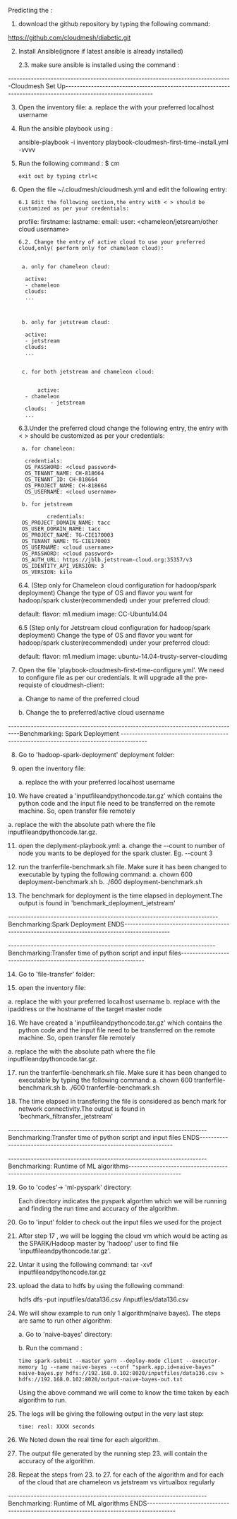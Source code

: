 Predicting the :

1. download the github repository by typing the following command:
	
 https://github.com/cloudmesh/diabetic.git

2. Install Ansible(ignore if latest ansible is already installed)

   2.3. make sure ansible is installed using the command :
        <apt-get install ansible>


-------------------------------------------------------------------------------Cloudmesh Set Up-------------------------------------------------------------------------------------------------------------

3. Open the inventory file:
   a. replace the <username> with your preferred localhost username

4. Run the ansible playbook using : 
   
    ansible-playbook -i inventory playbook-cloudmesh-first-time-install.yml -vvvv

5. Run the following command :
       $ cm 
       
       exit out by typing ctrl+c

6. Open the file ~/.cloudmesh/cloudmesh.yml and edit the following entry:

       6.1 Edit the following section,the entry with < > should be customized as per your credentials:

	 profile:
	      firstname: <first name>
	      lastname: <last name>
	      email: <email id>
	      user: <chameleon/jetsream/other cloud username>

       6.2. Change the entry of active cloud to use your preferred cloud,only( perform only for chameleon cloud):
 

        a. only for chameleon cloud:

		 active:
		 - chameleon
		 clouds:
		 ...

		                                       
	 		                                            
        b. only for jetstream cloud:

		 active:
		 - jetstream
		 clouds:
		 ...


        c. for both jetstream and chameleon cloud: 


	         active:
		 - chameleon
                 - jetstream
		 clouds:
		 ...



      6.3.Under the preferred cloud change the following entry, the entry with < > should be customized as per your credentials:

        a. for chameleon:

		 credentials:
		 OS_PASSWORD: <cloud password>
		 OS_TENANT_NAME: CH-818664
		 OS_TENANT_ID: CH-818664
		 OS_PROJECT_NAME: CH-818664
		 OS_USERNAME: <cloud username>
 
        b. for jetstream 
                
                credentials:
		OS_PROJECT_DOMAIN_NAME: tacc
		OS_USER_DOMAIN_NAME: tacc
		OS_PROJECT_NAME: TG-CIE170003
		OS_TENANT_NAME: TG-CIE170003
		OS_USERNAME: <cloud username>
		OS_PASSWORD: <cloud password>
		OS_AUTH_URL: https://jblb.jetstream-cloud.org:35357/v3
		OS_IDENTITY_API_VERSION: 3
		OS_VERSION: kilo




      6.4. (Step only for Chameleon cloud configuration for hadoop/spark deployment) Change the type of OS and flavor you want for hadoop/spark cluster(recommended) under your preferred cloud:

	 default:
	 	flavor: m1.medium
	 	image: CC-Ubuntu14.04

      6.5 (Step only for Jetstream cloud configuration for hadoop/spark deployment) Change the type of OS and flavor you want for hadoop/spark cluster(recommended) under your preferred cloud:
 
	 default:
	 	flavor: m1.medium
	 	image: ubuntu-14.04-trusty-server-cloudimg


7. Open the file 'playbook-cloudmesh-first-time-configure.yml'. We need to configure file as per our credentials. It will upgrade all the pre-requiste of cloudmesh-client:
  
   a. Change  <cloud provider name> to name of the preferred cloud

   b. Change the <cloud username> to preferred/active cloud username


----------------------------------------------------------------------------------Benchmarking: Spark Deployment ---------------------------------------------------------------------------------------



8. Go to 'hadoop-spark-deployment' deployment folder:

9. open the inventory file:

    a. replace the <username> with your preferred localhost username


10. We have created a 'inputfileandpythoncode.tar.gz' which contains the python code and the input file need to be transferred on the remote machine.
   So, open transfer file remotely
 
   a. replace the <absolute path> with the absolute path where the file inputfileandpythoncode.tar.gz.
 

11. open the deplyment-playbook.yml:
   a. change the --count <number-of-vms> to number of node you wants to be deployed for the spark cluster. Eg. --count 3

12. run the tranferfile-benchmark.sh file. Make sure it has been changed to executable by typing the following command:
   a. chown 600 deployment-benchmark.sh
   b. ./600 deployment-benchmark.sh

13. The benchmark for deployment is the time elapsed in deployment.The output is found in 'benchmark_deployment_jetstream'



--------------------------------------------------------------------------Benchmarking:Spark Deployment ENDS----------------------------------------------------------------------------------------------




-------------------------------------------------------------------------Benchmarking:Transfer time of python script and input files-----------------------------------------------------------------


14. Go to 'file-transfer' folder: 

15. open the inventory file:

   a. replace the <username> with your preferred localhost username
   b. replace <spark-master-node-ip-address> with the ipaddress or the hostname of the target master node
   

16. We have created a 'inputfileandpythoncode.tar.gz' which contains the python code and the input file need to be transferred on the remote machine.
   So, open transfer file remotely
 
   a. replace the <absolute path> with the absolute path where the file inputfileandpythoncode.tar.gz.
 
 
17. run the tranferfile-benchmark.sh file. Make sure it has been changed to executable by typing the following command:
   a. chown 600 tranferfile-benchmark.sh
   b. ./600 tranferfile-benchmark.sh

18. The time elapsed in transfering the file is considered as bench mark for network connectivity.The output is found in 'bechmark_filtransfer_jetstream'

----------------------------------------------------------------------Benchmarking:Transfer time of python script and input files ENDS--------------------------------------------------------------------



----------------------------------------------------------------------Benchmarking: Runtime of ML algorithms------------------------------------------------------------------------------------------------

19. Go to 'codes'-> 'ml-pyspark' directory:

    Each directory indicates the pyspark algorthm which we will be running and finding the run time and accuracy of the algorithm.

20. Go to 'input' folder to check out the input files we used for the project


21. After step 17 , we will be logging the cloud vm which would be acting as the SPARK/Hadoop master by 'hadoop' user to find file 'inputfileandpythoncode.tar.gz'. 

22. Untar it using the following command:
    tar -xvf inputfileandpythoncode.tar.gz

23. upload the data to hdfs by using the following command:

    hdfs dfs -put inputfiles/data136.csv /inputfiles/data136.csv

24. We will show example to run only 1 algorithm(naive bayes). The steps are same to run other algorithm:

    a. Go to 'naive-bayes' directory:
      
    b. Run the command :

        time spark-submit --master yarn --deploy-mode client --executor-memory 1g --name naive-bayes --conf "spark.app.id=naive-bayes" naive-bayes.py hdfs://192.168.0.102:8020/inputfiles/data136.csv > hdfs://192.168.0.102:8020/output-naive-bayes-out.txt

    Using the above command we will come to know the time taken by each algorithm to run.

25. The logs will be giving the following output in the very last step:

        time: real: XXXX seconds
  
26. We Noted down the real time for each algorithm. 

27. The output file generated by the running step 23. will contain the accuracy of the algorithm.


28. Repeat the steps from 23. to 27. for each of the algorithm and for each of the cloud that are  chameleon vs jetstream vs virtualbox regularly 
    
----------------------------------------------------------------------Benchmarking: Runtime of ML algorithms ENDS----------------------------------------------------------------------------------------








